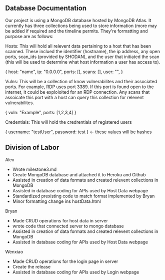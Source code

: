 Database Documentation
-------------------------------------------------------------------------------------------------------------------------------------------------------------------

Our project is using a MongoDB database hosted by MongoDB Atlas. It currently has three collections being used to store information (more may be added if required and the timeline permits. They're formatting and purpose are as follows:

Hosts: This will hold all relevent data pertaining to a host that has been scanned. These inclued the identifier (hostname), the ip address, any open ports, scan_ids (provided by SHODAN), and the user that initiated the scan (this will be used to determine what host information a user has access to).

  { host: "name", ip: "0.0.0.0", ports: [], scans: [], user: "", }

Vulns: This will be a collection of know vulnerabilites and their associated ports. For example, RDP uses port 3389. If this port is found open to the internet, it could be exploloited for an RDP connection. Any scans that assoicate this port with a host can query this collection for relevent vulnerabilites.

  { vuln: "Example", ports: [1,2,3,4] }

Credentials: This will hold the credrentials of registered users

  { username: "testUser", password: test } <- these values will be hashes

Division of Labor
-------------------------------------------------------------------------------------------------------------------------------------------------------------------

Alex

- Wrote milestone3.md
- Create MongoDB database and attached it to Heroku and Github
- Assisted in creation of data formats and created relevent collections in MongoDB
- Assisted in database coding for APIs used by Host Data webpage
- Standardized prexisting code to match format implemented by Bryan
- Minor formatting change ins hostData.html

Bryan

- Made CRUD operations for host data in server
- wrote code that connected server to mongo database
- Assisted in creation of data formats and created relevent collections in MongoDB
- Assisted in database coding for APIs used by Host Data webpage

Wenxiao 
- Made CRUD operations for the login page in server
- Create the release
- Assisted in database coding for APIs used by Login webpage 
